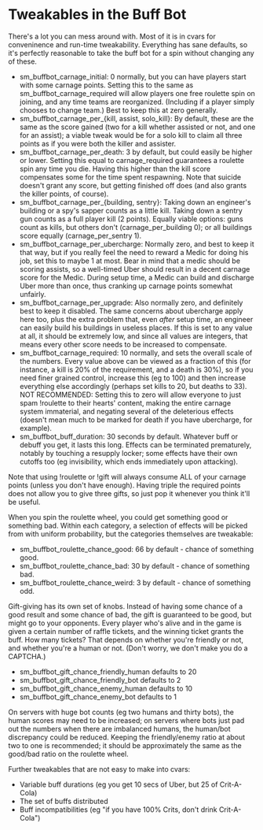 Tweakables in the Buff Bot
==========================

There's a lot you can mess around with. Most of it is in cvars for conveninence
and run-time tweakability. Everything has sane defaults, so it's perfectly
reasonable to take the buff bot for a spin without changing any of these.

* sm_buffbot_carnage_initial: 0 normally, but you can have players start with
  some carnage points. Setting this to the same as sm_buffbot_carnage_required
  will allow players one free roulette spin on joining, and any time teams are
  reorganized. (Including if a player simply chooses to change team.) Best to
  keep this at zero generally.
* sm_buffbot_carnage_per_{kill, assist, solo_kill}: By default, these are the
  same as the score gained (two for a kill whether assisted or not, and one for
  an assist); a viable tweak would be for a solo kill to claim all three points
  as if you were both the killer and assister.
* sm_buffbot_carnage_per_death: 3 by default, but could easily be higher or
  lower. Setting this equal to carnage_required guarantees a roulette spin any
  time you die. Having this higher than the kill score compensates some for the
  time spent respawning. Note that suicide doesn't grant any score, but getting
  finished off does (and also grants the killer points, of course).
* sm_buffbot_carnage_per_{building, sentry}: Taking down an engineer's building
  or a spy's sapper counts as a little kill. Taking down a sentry gun counts as
  a full player kill (2 points). Equally viable options: guns count as kills,
  but others don't (carnage_per_building 0); or all buildings score equally
  (carnage_per_sentry 1).
* sm_buffbot_carnage_per_ubercharge: Normally zero, and best to keep it that
  way, but if you really feel the need to reward a Medic for doing his job, set
  this to maybe 1 at most. Bear in mind that a medic should be scoring assists,
  so a well-timed Uber should result in a decent carnage score for the Medic.
  During setup time, a Medic can build and discharge Uber more than once, thus
  cranking up carnage points somewhat unfairly.
* sm_buffbot_carnage_per_upgrade: Also normally zero, and definitely best to
  keep it disabled. The same concerns about ubercharge apply here too, plus the
  extra problem that, even _after_ setup time, an engineer can easily build his
  buildings in useless places. If this is set to any value at all, it should be
  extremely low, and since all values are integers, that means every other
  score needs to be increased to compensate.
* sm_buffbot_carnage_required: 10 normally, and sets the overall scale of the
  numbers. Every value above can be viewed as a fraction of this (for instance,
  a kill is 20% of the requirement, and a death is 30%), so if you need finer
  grained control, increase this (eg to 100) and then increase everything else
  accordingly (perhaps set kills to 20, but deaths to 33). NOT RECOMMENDED:
  Setting this to zero will allow everyone to just spam !roulette to their
  hearts' content, making the entire carnage system immaterial, and negating
  several of the deleterious effects (doesn't mean much to be marked for death
  if you have ubercharge, for example).
* sm_buffbot_buff_duration: 30 seconds by default. Whatever buff or debuff you
  get, it lasts this long. Effects can be terminated prematurely, notably by
  touching a resupply locker; some effects have their own cutoffs too (eg
  invisibility, which ends immediately upon attacking).

Note that using !roulette or !gift will always consume ALL of your carnage
points (unless you don't have enough). Having triple the required points does
not allow you to give three gifts, so just pop it whenever you think it'll be
useful.

When you spin the roulette wheel, you could get something good or something
bad. Within each category, a selection of effects will be picked from with
uniform probability, but the categories themselves are tweakable:

* sm_buffbot_roulette_chance_good: 66 by default - chance of something good.
* sm_buffbot_roulette_chance_bad: 30 by default - chance of something bad.
* sm_buffbot_roulette_chance_weird: 3 by default - chance of something odd.

Gift-giving has its own set of knobs. Instead of having some chance of a good
result and some chance of bad, the gift is guaranteed to be good, but might go
to your opponents. Every player who's alive and in the game is given a certain
number of raffle tickets, and the winning ticket grants the buff. How many
tickets? That depends on whether you're friendly or not, and whether you're a
human or not. (Don't worry, we don't make you do a CAPTCHA.)

* sm_buffbot_gift_chance_friendly_human defaults to 20
* sm_buffbot_gift_chance_friendly_bot defaults to 2
* sm_buffbot_gift_chance_enemy_human defaults to 10
* sm_buffbot_gift_chance_enemy_bot defaults to 1

On servers with huge bot counts (eg two humans and thirty bots), the human
scores may need to be increased; on servers where bots just pad out the numbers
when there are imbalanced humans, the human/bot discrepancy could be reduced.
Keeping the friendly/enemy ratio at about two to one is recommended; it should
be approximately the same as the good/bad ratio on the roulette wheel.

Further tweakables that are not easy to make into cvars:

* Variable buff durations (eg you get 10 secs of Uber, but 25 of Crit-A-Cola)
* The set of buffs distributed
* Buff incompatibilities (eg "if you have 100% Crits, don't drink Crit-A-Cola")
